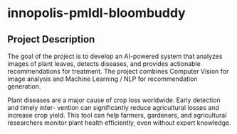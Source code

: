 # innopolis-pmldl-bloombuddy
## Project Description
The goal of the project is to develop an AI-powered system that analyzes images of plant
leaves, detects diseases, and provides actionable recommendations for treatment. The project
combines Computer Vision for image analysis and Machine Learning / NLP for recommendation
generation.

Plant diseases are a major cause of crop loss worldwide. Early detection and timely inter-
vention can significantly reduce agricultural losses and increase crop yield. This tool can help
farmers, gardeners, and agricultural researchers monitor plant health efficiently, even without
expert knowledge.
